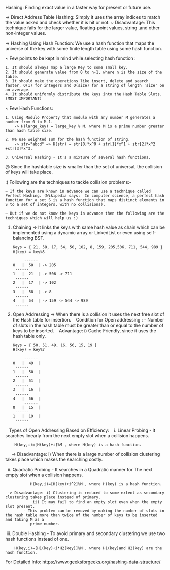 Hashing:  Finding exact value in a faster way for present or future use.

-> Direct Address Table Hashing: Simply it uses the array indices to match the value asked and check whether it is hit or not.
   ~ Disadvantage: This technique fails for the larger value, floating-point values, string ,and other non-integer values.


-> Hashing Using Hash Function: We use a hash function that maps the universe of the key with some finite length table using some hash function.
 
~ Few points to be kept in mind while selecting hash function :

	1. It should always map a large Key to some small key.
	2. It should generate value from 0 to n-1, where n is the size of the table.
	3. It should make the operations like insert, delete and search faster, O(1) for integers and O(size) for a string of length 'size' on an average.
	4. It should uniformly distribute the keys into the Hash Table Slots. (MOST IMPORTANT)

~ Few Hash Functions:

	1. Using Modulo Property that modulo with any number M generates a number from 0 to M-1.
   		-> H(large_key) = large_key % M, where M is a prime number greater than hash table size.

	2. We use weighted sum for the hash function of string.
   		-> str="abcd" => H(str) = str[0]*x^0 + str[1]*x^1 + str[2]*x^2 +str[3]*x^3.
		
	3. Universal Hashing - It's a mixture of several hash functions.


@ Since the hashtable size is smaller than the set of universal, the collision of keys will take place.

:) Following are the techniques to tackle collision problems:-

	~ If the keys are known in advance we can use a technique called Perfect Hashing. (Wikipedia says:  In computer science, a perfect hash function for a set S is a hash function that maps distinct elements in S to a set of integers, with no collisions).

	~ But if we do not know the keys in advance then the following are the techniques which will help us :) 

1. Chaining -> It links the keys with same hash value as chain which can be implemented using a dynamic array or LinkedList or even using self-balancing BST.
	
       Keys = { 21, 58, 17, 54, 50, 102, 8, 159, 205,506, 711, 544, 989 }
       H(key) = key%5

            ------
       0   |  50  | -> 205
	    ------
       1   |  21  | -> 506 -> 711
	    ------
       2   |  17  | -> 102
	    ------
       3   |  58  | -> 8
	    ------
       4   |  54  | -> 159 -> 544 -> 989
	    ------
		
2. Open Addressing -> When there is a collision it uses the next free slot of the Hash table for insertion.   
	Condition for Open addressing :	- Number of slots in the hash table must be greater than or equal to the number of keys to be inserted.   
	Advantage: i) Cache Friendly, since it uses the hash table only.
	
       Keys = { 50, 51, 49, 16, 56, 15, 19 }
       H(key) = key%7

            ------
       0   |  49  | 
	    ------
       1   |  50  | 
	    ------
       2   |  51  | 
	    ------
       3   |  16  | 
	    ------
       4   |  56  | 
            ------
       0   |  15  | 
	    ------
       1   |  19  |
	    ------
       
   Types of Open Addressing Based on Efficiency:   
   i. Linear Probing - It searches linearly from the next empty slot when a collision happens.
   
		H(key,i)=[H(key)+i]%M , where H(key) is a hash function.
		
     -> Disadvantage: i) When there is a large number of collision clustering takes place which makes the searching costly.
      
   ii. Quadratic Probing - It searches in a Quadratic manner for The next empty slot when a collision happens.
  
		       H(key,i)=[H(key)+i^2]%M , where H(key) is a hash function.
		       
     -> Disadvantage: i) Clustering is reduced to some extent as secondary clustering takes place instead of primary.		       
		     	ii) It may fail to find an empty slot even when the empty slot present.			   
			- This problem can be removed by making the number of slots in the hash table more than twice of the number of keys to be inserted and taking M as a
			   prime number.
			
 iii. Double Hashing - To avoid primary and secondary clustering we use two hash functions instead of one.
 
		H(key,i)=[H1(key)+i*H2(key)]%M , where H1(key)and H2(key) are the hash function.	


For Detailed Info: https://www.geeksforgeeks.org/hashing-data-structure/

